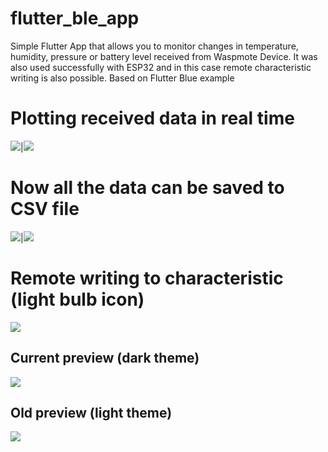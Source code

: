 # flutter_ble_app

Simple Flutter App that allows you to monitor changes in temperature, humidity, pressure or battery level received from Waspmote Device. It was also used successfully with ESP32 and in this case remote characteristic writing is also possible. Based on Flutter Blue example
# Plotting received data in real time
![](preview/devices.png)|![](preview/chart.png)
# Now all the data can be saved to CSV file 
![](preview/raw_message.png)|![](preview/saved_data.png)
# Remote writing to characteristic (light bulb icon)
![](preview/send_data.png)

## Current preview (dark theme)

![](preview/Current_preview.gif)

## Old preview (light theme)

![](preview/preview.gif)

